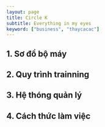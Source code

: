 ```yaml
---
layout: page
title: Circle K
subtitle: Everything in my eyes
keyword: ["business", "thaycacac"]
---
```


## 1. Sơ đồ bộ máy

## 2. Quy trình trainning

## 3. Hệ thóng quản lý

## 4. Cách thức làm việc
